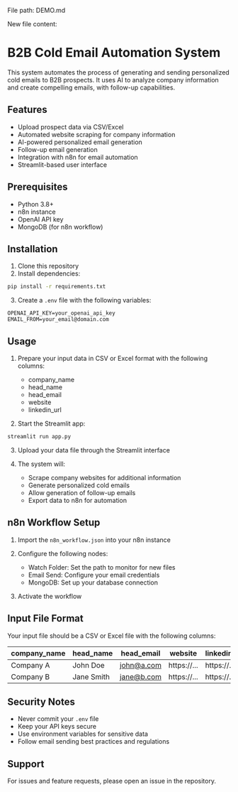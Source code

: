 File path: DEMO.md

New file content:
# B2B Cold Email Automation System

This system automates the process of generating and sending personalized cold emails to B2B prospects. It uses AI to analyze company information and create compelling emails, with follow-up capabilities.

## Features

- Upload prospect data via CSV/Excel
- Automated website scraping for company information
- AI-powered personalized email generation
- Follow-up email generation
- Integration with n8n for email automation
- Streamlit-based user interface

## Prerequisites

- Python 3.8+
- n8n instance
- OpenAI API key
- MongoDB (for n8n workflow)

## Installation

1. Clone this repository
2. Install dependencies:
```bash
pip install -r requirements.txt
```

3. Create a `.env` file with the following variables:
```
OPENAI_API_KEY=your_openai_api_key
EMAIL_FROM=your_email@domain.com
```

## Usage

1. Prepare your input data in CSV or Excel format with the following columns:
   - company_name
   - head_name
   - head_email
   - website
   - linkedin_url

2. Start the Streamlit app:
```bash
streamlit run app.py
```

3. Upload your data file through the Streamlit interface

4. The system will:
   - Scrape company websites for additional information
   - Generate personalized cold emails
   - Allow generation of follow-up emails
   - Export data to n8n for automation

## n8n Workflow Setup

1. Import the `n8n_workflow.json` into your n8n instance
2. Configure the following nodes:
   - Watch Folder: Set the path to monitor for new files
   - Email Send: Configure your email credentials
   - MongoDB: Set up your database connection

3. Activate the workflow

## Input File Format

Your input file should be a CSV or Excel file with the following columns:

| company_name | head_name | head_email | website | linkedin_url |
|-------------|-----------|------------|---------|--------------|
| Company A   | John Doe  | john@a.com | https://... | https://... |
| Company B   | Jane Smith| jane@b.com | https://... | https://... |

## Security Notes

- Never commit your `.env` file
- Keep your API keys secure
- Use environment variables for sensitive data
- Follow email sending best practices and regulations

## Support

For issues and feature requests, please open an issue in the repository.